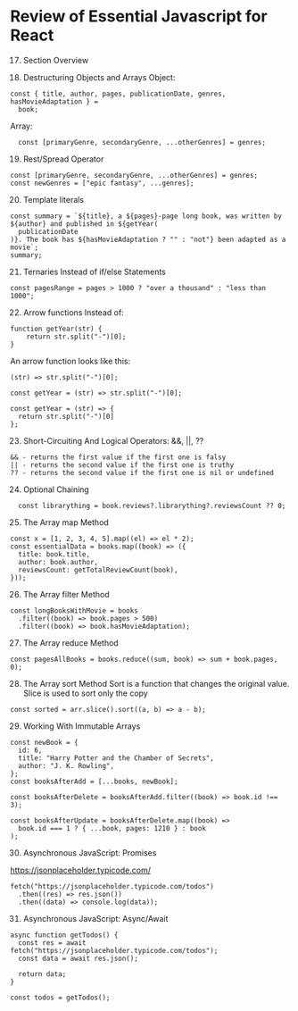 # Review of Essential Javascript for React

17. Section Overview

18. Destructuring Objects and Arrays
Object:

```
const { title, author, pages, publicationDate, genres, hasMovieAdaptation } =
  book;
```

Array:

```
  const [primaryGenre, secondaryGenre, ...otherGenres] = genres;
```

19. Rest/Spread Operator

```
const [primaryGenre, secondaryGenre, ...otherGenres] = genres;
const newGenres = ["epic fantasy", ...genres];
```

20. Template literals

```
const summary = `${title}, a ${pages}-page long book, was written by ${author} and published in ${getYear(
  publicationDate
)}. The book has ${hasMovieAdaptation ? "" : "not"} been adapted as a movie`;
summary;
```

21. Ternaries Instead of if/else Statements

```
const pagesRange = pages > 1000 ? "over a thousand" : "less than 1000";
```

22. Arrow functions
Instead of:

```
function getYear(str) {
	return str.split("-")[0];
}
```

An arrow function looks like this:

```
(str) => str.split("-")[0];

const getYear = (str) => str.split("-")[0];

const getYear = (str) => { 
  return str.split("-")[0] 
};
```

23. Short-Circuiting And Logical Operators: &&, ||, ??

```
&& - returns the first value if the first one is falsy
|| - returns the second value if the first one is truthy
?? - returns the second value if the first one is nil or undefined
```

24. Optional Chaining

```
  const librarything = book.reviews?.librarything?.reviewsCount ?? 0;
```

25. The Array map Method

```
const x = [1, 2, 3, 4, 5].map((el) => el * 2);
const essentialData = books.map((book) => ({
  title: book.title,
  author: book.author,
  reviewsCount: getTotalReviewCount(book),
}));

```

26. The Array filter Method

```
const longBooksWithMovie = books
  .filter((book) => book.pages > 500)
  .filter((book) => book.hasMovieAdaptation);
```

27. The Array reduce Method

```
const pagesAllBooks = books.reduce((sum, book) => sum + book.pages, 0);
```

28. The Array sort Method
Sort is a function that changes the original value. Slice is used to sort only the copy

```
const sorted = arr.slice().sort((a, b) => a - b);
```

29. Working With Immutable Arrays

```
const newBook = {
  id: 6,
  title: "Harry Potter and the Chamber of Secrets",
  author: "J. K. Rowling",
};
const booksAfterAdd = [...books, newBook];

const booksAfterDelete = booksAfterAdd.filter((book) => book.id !== 3);

const booksAfterUpdate = booksAfterDelete.map((book) =>
  book.id === 1 ? { ...book, pages: 1210 } : book
);

```

30. Asynchronous JavaScript: Promises

<https://jsonplaceholder.typicode.com/>

```
fetch("https://jsonplaceholder.typicode.com/todos")
  .then((res) => res.json())
  .then((data) => console.log(data));
```

31. Asynchronous JavaScript: Async/Await

```
async function getTodos() {
  const res = await fetch("https://jsonplaceholder.typicode.com/todos");
  const data = await res.json();

  return data;
}

const todos = getTodos();
```